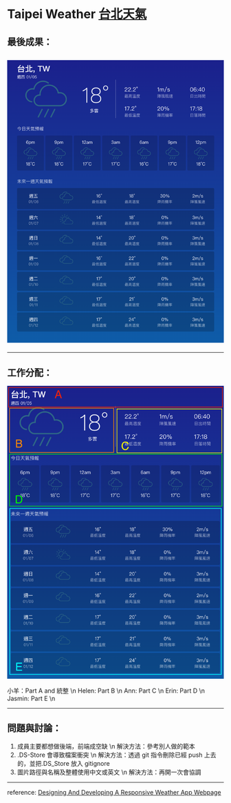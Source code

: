 # Taipei Weather [台北天氣](https://a05031113.github.io/taipei-weather/)

## 最後成果：

## ![](/img/preference.png)

---

## 工作分配：

![](/img/distribution.png)

小羊：Part A and 統整 \n
Helen: Part B \n
Ann: Part C \n
Erin: Part D \n
Jasmin: Part E \n

---

## 問題與討論：

1.  成員主要都想做後端，前端成空缺 \n
    解決方法：參考別人做的範本
2.  .DS-Store 會導致檔案衝突 \n
    解決方法：透過 git 指令刪除已經 push 上去的，並把.DS_Store 放入 gitignore
3.  圖片路徑與名稱及整體使用中文或英文 \n
    解決方法：再開一次會協調

---

reference: [Designing And Developing A Responsive Weather App Webpage](https://medium.com/@JonUK/designing-and-developing-a-responsive-weather-app-webpage-part-1-b155b004a5ba)
